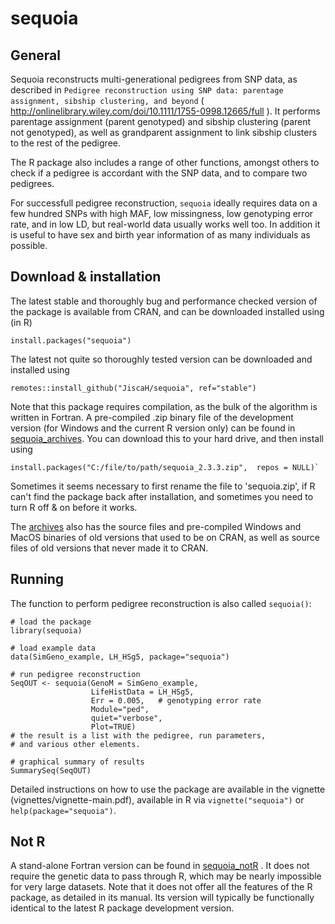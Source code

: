 # sequoia

## General
Sequoia reconstructs multi-generational pedigrees from SNP data, as described in `Pedigree reconstruction using SNP data: parentage assignment, sibship clustering, and beyond` ( http://onlinelibrary.wiley.com/doi/10.1111/1755-0998.12665/full ). It performs parentage assignment (parent genotyped) and sibship clustering (parent not genotyped), as well as grandparent assignment to link sibship clusters to the rest of the pedigree. 

The R package also includes a range of other functions, amongst others to check if a pedigree is accordant with the SNP data, and to compare two pedigrees.

For successfull pedigree reconstruction, `sequoia` ideally requires data on a few hundred SNPs with high MAF, low missingness, low genotyping error rate, and in low LD, but real-world data usually works well too. In addition it is useful to have sex and birth year information of as many individuals as possible.  


## Download & installation
The latest stable and thoroughly bug and performance checked version of the package is available from CRAN, and can be downloaded installed using (in R)
```
install.packages("sequoia")
```

The latest not quite so thoroughly tested version can be downloaded and installed using
```
remotes::install_github("JiscaH/sequoia", ref="stable")
```

Note that this package requires compilation, as the bulk of the algorithm is written in Fortran. A pre-compiled .zip binary file of the development version (for Windows and the current R version only) can be found in [sequoia_archives](https://github.com/JiscaH/sequoia_archives). You can download this to your hard drive, and then install using
```
install.packages("C:/file/to/path/sequoia_2.3.3.zip",  repos = NULL)`
```
Sometimes it seems necessary to first rename the file to 'sequoia.zip', if R can't find the package back after installation, and sometimes you need to turn R off & on before it works.  

The [archives](https://github.com/JiscaH/sequoia_archives) also has the source files and pre-compiled Windows and MacOS binaries of old versions that used to be on CRAN, as well as source files of old versions that never made it to CRAN. 


## Running 
The function to perform pedigree reconstruction is also called `sequoia()`:
```
# load the package
library(sequoia)  

# load example data 
data(SimGeno_example, LH_HSg5, package="sequoia")  

# run pedigree reconstruction
SeqOUT <- sequoia(GenoM = SimGeno_example, 
                  LifeHistData = LH_HSg5, 
                  Err = 0.005,   # genotyping error rate
                  Module="ped", 
                  quiet="verbose", 
                  Plot=TRUE)
# the result is a list with the pedigree, run parameters, 
# and various other elements.                 

# graphical summary of results
SummarySeq(SeqOUT)
```

Detailed instructions on how to use the package are available in the vignette (vignettes/vignette-main.pdf), available in R
via `vignette("sequoia")` or `help(package="sequoia")`.



## Not R 
A stand-alone Fortran version can be found in [sequoia_notR](https://github.com/JiscaH/sequoia_notR) . It does not require the genetic data to pass through R, which may be nearly impossible for very large datasets. Note that it does not offer all the features of the R package, as detailed in its manual. Its version will typically be functionally identical to the latest R package development version. 

